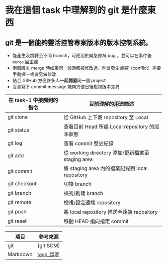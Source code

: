 
我在這個 task 中理解到的 git 是什麼東西
======================================

git 是一個能夠靈活控管專案版本的版本控制系統。
--------------------------------------------

  - 能產生及跳轉至不同 branch，可應用於緊急修補 bug ，並可以在事件後 `merge` 回主線
  - 兩個版本 merge 時如果同一段落都被修改過，則會發生*衝突*（conflict）需要手動擇一或者另做修改
  - 結合 GitHub 方便許多人**一起開發**同一個 project
  - 妥善寫下 commit message 能夠方便日後檢視版本差異


|在 task-1 中接觸到的指令|目前理解的用途簡述 |
|-----------------------|-----------------|
|git clone| 從 GitHub 上下載 repository 至 Local |
|git status| 查看目前 Head 所處 Local repository 的版本狀態 |
|git log| 查看 commit 歷史紀錄 |
|git add| 從 working directory 添加/更新檔案至 staging area |
|git commit| 將 staging area 內的檔案記錄到 local repository |
|git checkout| 切換 branch |
|git branch| 檢視/創建 branch |
|git remote| 檢視/設定遠端 repository |
|git push| 將 local repository 推送至遠端 repository |
|git reset| 移動 HEAD 指向指定 commit |


| 項目 | 參考來源 |
|------|----------|
| git  |[git SCM]|
|Markdown|[task_說明]|


[git]: https://git-scm.com/book/zh-tw/v2/
[task_說明]: https://raw.githubusercontent.com/DontCareAbout/FlowTraining/master/Task_1.md

